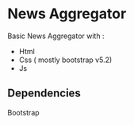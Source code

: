 # News Aggregator
Basic News Aggregator with :
- Html 
- Css ( mostly bootstrap v5.2)
- Js

## Dependencies
Bootstrap
